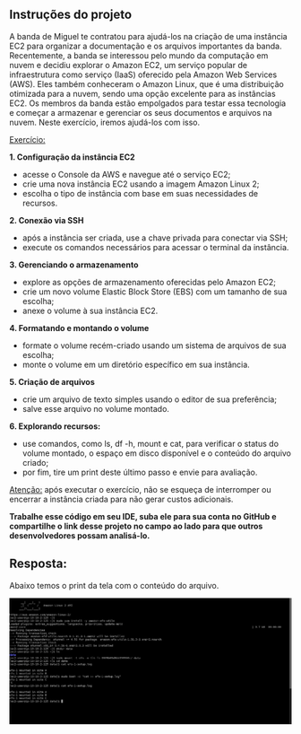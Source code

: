 ## Instruções do projeto

A banda de Miguel te contratou para ajudá-los na criação de uma instância EC2 para organizar a documentação e os arquivos importantes da banda. Recentemente, a banda se interessou pelo mundo da computação em nuvem e decidiu explorar o Amazon EC2, um serviço popular de infraestrutura como serviço (IaaS) oferecido pela Amazon Web Services (AWS). Eles também conheceram o Amazon Linux, que é uma distribuição otimizada para a nuvem, sendo uma opção excelente para as instâncias EC2. Os membros da banda estão empolgados para testar essa tecnologia e começar a armazenar e gerenciar os seus documentos e arquivos na nuvem. Neste exercício, iremos ajudá-los com isso.

<u>Exercício:</u>

**1. Configuração da instância EC2**

- acesse o Console da AWS e navegue até o serviço EC2;
- crie uma nova instância EC2 usando a imagem Amazon Linux 2;
- escolha o tipo de instância com base em suas necessidades de recursos.

**2. Conexão via SSH**

- após a instância ser criada, use a chave privada para conectar via SSH;
- execute os comandos necessários para acessar o terminal da instância.

**3. Gerenciando o armazenamento**

- explore as opções de armazenamento oferecidas pelo Amazon EC2;
- crie um novo volume Elastic Block Store (EBS) com um tamanho de sua escolha;
- anexe o volume à sua instância EC2.

**4. Formatando e montando o volume**

- formate o volume recém-criado usando um sistema de arquivos de sua escolha;
- monte o volume em um diretório específico em sua instância.

**5. Criação de arquivos**

- crie um arquivo de texto simples usando o editor de sua preferência;
- salve esse arquivo no volume montado.

**6. Explorando recursos:**

- use comandos, como ls, df -h, mount e cat, para verificar o status do volume montado, o espaço em disco disponível e o conteúdo do arquivo criado;
- por fim, tire um print deste último passo e envie para avaliação.

<u>Atenção:</u> após executar o exercício, não se esqueça de interromper ou encerrar a instância criada para não gerar custos adicionais.

**Trabalhe esse código em seu IDE, suba ele para sua conta no GitHub e compartilhe o link desse projeto no campo ao lado para que outros desenvolvedores possam analisá-lo.**

## Resposta:

Abaixo temos o print da tela com o conteúdo do arquivo.

![Print do terminal](Terminal.png)